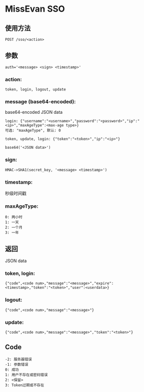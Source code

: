 # MissEvan SSO

## 使用方法

```
POST /sso/<action>
```

## 参数

```
auth='<message> <sign> <timestamp>'
```

### action:

```
token, login, logout, update
```

### message (base64-encoded):

base64-encoded JSON data

```
login: {"username":"<username>","password":"<password>","ip":"<ip>","maxAgeType":<max-age type>}
可选: "maxAgeType", 默认: 0

token, update, login: {"token":"<token>","ip":"<ip>"}

base64('<JSON data>')
```

### sign:

```
HMAC->SHA1(secret_key, '<message> <timestamp>')
```

### timestamp:

秒级时间戳

### maxAgeType:

```
0: 两小时
1: 一天
2: 一个月
3: 一年
```

## 返回

JSON data

### token, login:

```
{"code",<code num>,"message":"<message>","expire":<timestamp>,"token":"<token>","user":<userdata>}
```

### logout:

```
{"code",<code num>,"message":"<message>"}
```

### update:

```
{"code",<code num>,"message":"<message>","token":"<token>"}
```

## Code

```
-2: 服务器错误
-1: 参数错误
0: 成功
1: 用户不存在或密码错误
2: <保留>
3: Token过期或不存在
```
